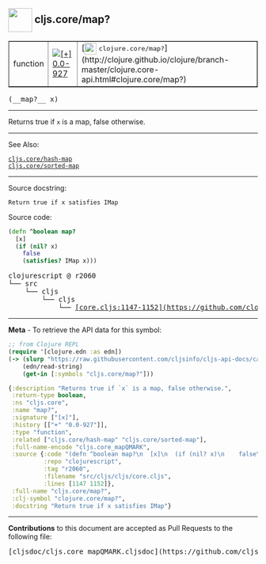 ## <img width="48px" valign="middle" src="http://i.imgur.com/Hi20huC.png"> cljs.core/map?

 <table border="1">
<tr>

<td>function</td>
<td><a href="https://github.com/cljsinfo/cljs-api-docs/tree/0.0-927"><img valign="middle" alt="[+] 0.0-927" src="https://img.shields.io/badge/+-0.0--927-lightgrey.svg"></a> </td>
<td>
[<img height="24px" valign="middle" src="http://i.imgur.com/1GjPKvB.png"> <samp>clojure.core/map?</samp>](http://clojure.github.io/clojure/branch-master/clojure.core-api.html#clojure.core/map?)
</td>
</tr>
</table>

 <samp>
(__map?__ x)<br>
</samp>

---

Returns true if `x` is a map, false otherwise.

---


See Also:

[`cljs.core/hash-map`](cljs.core_hash-map.md)<br>
[`cljs.core/sorted-map`](cljs.core_sorted-map.md)<br>

---

Source docstring:

```
Return true if x satisfies IMap
```

Source code:

```clj
(defn ^boolean map?
  [x]
  (if (nil? x)
    false
    (satisfies? IMap x)))
```

 <pre>
clojurescript @ r2060
└── src
    └── cljs
        └── cljs
            └── <ins>[core.cljs:1147-1152](https://github.com/clojure/clojurescript/blob/r2060/src/cljs/cljs/core.cljs#L1147-L1152)</ins>
</pre>


---

__Meta__ - To retrieve the API data for this symbol:

```clj
;; from Clojure REPL
(require '[clojure.edn :as edn])
(-> (slurp "https://raw.githubusercontent.com/cljsinfo/cljs-api-docs/catalog/cljs-api.edn")
    (edn/read-string)
    (get-in [:symbols "cljs.core/map?"]))
```

```clj
{:description "Returns true if `x` is a map, false otherwise.",
 :return-type boolean,
 :ns "cljs.core",
 :name "map?",
 :signature ["[x]"],
 :history [["+" "0.0-927"]],
 :type "function",
 :related ["cljs.core/hash-map" "cljs.core/sorted-map"],
 :full-name-encode "cljs.core_mapQMARK",
 :source {:code "(defn ^boolean map?\n  [x]\n  (if (nil? x)\n    false\n    (satisfies? IMap x)))",
          :repo "clojurescript",
          :tag "r2060",
          :filename "src/cljs/cljs/core.cljs",
          :lines [1147 1152]},
 :full-name "cljs.core/map?",
 :clj-symbol "clojure.core/map?",
 :docstring "Return true if x satisfies IMap"}

```

---

__Contributions__ to this document are accepted as Pull Requests to the following file:

 <pre>
[cljsdoc/cljs.core_mapQMARK.cljsdoc](https://github.com/cljsinfo/cljs-api-docs/blob/master/cljsdoc/cljs.core_mapQMARK.cljsdoc)
</pre>

